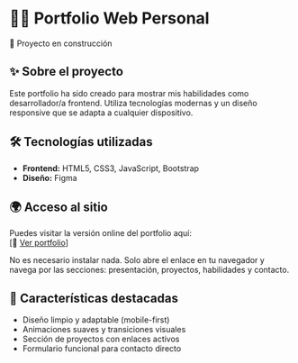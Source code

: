 # 🧑‍🎨 Portfolio Web Personal  
🚧 Proyecto en construcción

## ✨ Sobre el proyecto

Este portfolio ha sido creado para mostrar mis habilidades como desarrollador/a frontend. Utiliza tecnologías modernas y un diseño responsive que se adapta a cualquier dispositivo.

## 🛠️ Tecnologías utilizadas

- **Frontend:** HTML5, CSS3, JavaScript, Bootstrap  
- **Diseño:** Figma  


## 🌍 Acceso al sitio

Puedes visitar la versión online del portfolio aquí:  
[🔗 [Ver portfolio](https://Adrian24prog.github.io/Portfolio-Adri-n-Dondarza)]

No es necesario instalar nada. Solo abre el enlace en tu navegador y navega por las secciones: presentación, proyectos, habilidades y contacto.

## 📌 Características destacadas

- Diseño limpio y adaptable (mobile-first)  
- Animaciones suaves y transiciones visuales  
- Sección de proyectos con enlaces activos  
- Formulario funcional para contacto directo  
